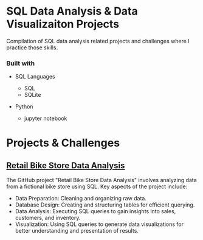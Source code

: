 # SQL Data Analysis & Data Visualizaiton Projects
Compilation of SQL data analysis related projects and challenges where I practice those skills.

### Built with

+ SQL Languages
	+ SQL
	+ SQLite
	
+ Python
	+ jupyter notebook


# Projects & Challenges

## [Retail Bike Store Data Analysis](https://github.com/imomenujung/SQL-Project/blob/main/Data-Analyst/Bike-Store-Relational/Retail_Bike_Store_Data_Analysis.ipynb)
The GitHub project "Retail Bike Store Data Analysis" involves analyzing data from a fictional bike store using SQL. Key aspects of the project include:

+ Data Preparation: Cleaning and organizing raw data.
+ Database Design: Creating and structuring tables for efficient querying.
+ Data Analysis: Executing SQL queries to gain insights into sales, customers, and inventory.
+ Visualization: Using SQL queries to generate data visualizations for better understanding and presentation of results.
